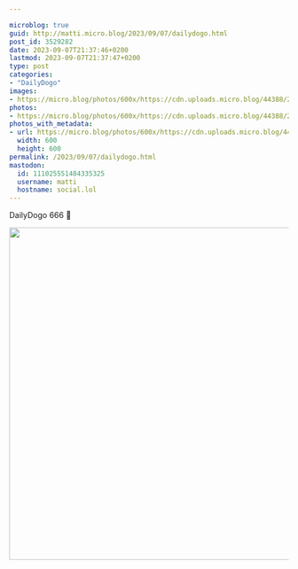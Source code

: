 ```yaml
---

microblog: true
guid: http://matti.micro.blog/2023/09/07/dailydogo.html
post_id: 3529282
date: 2023-09-07T21:37:46+0200
lastmod: 2023-09-07T21:37:47+0200
type: post
categories:
- "DailyDogo"
images:
- https://micro.blog/photos/600x/https://cdn.uploads.micro.blog/44388/2023/2cc8c35cd64646b0a87c67bdfc762ab2.jpg
photos:
- https://micro.blog/photos/600x/https://cdn.uploads.micro.blog/44388/2023/2cc8c35cd64646b0a87c67bdfc762ab2.jpg
photos_with_metadata:
- url: https://micro.blog/photos/600x/https://cdn.uploads.micro.blog/44388/2023/2cc8c35cd64646b0a87c67bdfc762ab2.jpg
  width: 600
  height: 600
permalink: /2023/09/07/dailydogo.html
mastodon:
  id: 111025551484335325
  username: matti
  hostname: social.lol
---
```

DailyDogo 666 🐶

<img src="https://micro.blog/photos/600x/https://blog.martin-haehnel.de/uploads/2023/2cc8c35cd64646b0a87c67bdfc762ab2.jpg" width="600" height="600" alt="" />
